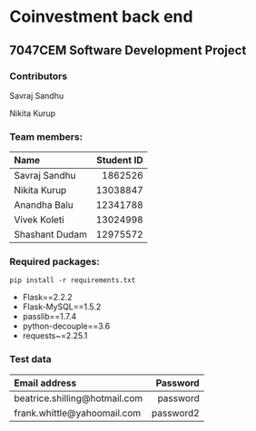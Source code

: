 # Coinvestment back end
## 7047CEM Software Development Project

### Contributors
Savraj Sandhu

Nikita Kurup

### Team members:

| **Name**       |  **Student ID** |
|:---------------|----------------:|
| Savraj Sandhu  |         1862526 |
| Nikita Kurup   |        13038847 |
| Anandha Balu   |        12341788 |
| Vivek Koleti   |        13024998 |
| Shashant Dudam |        12975572 |

### Required packages:
```commandline
pip install -r requirements.txt
```

* Flask==2.2.2
* Flask-MySQL==1.5.2
* passlib==1.7.4
* python-decouple==3.6
* requests~=2.25.1

### Test data

| **Email address**                  | **Password** |
|:-----------------------------------|-------------:|
| beatrice.shilling&#064;hotmail.com |     password |
| frank.whittle&#064;yahoomail.com   |    password2 |



